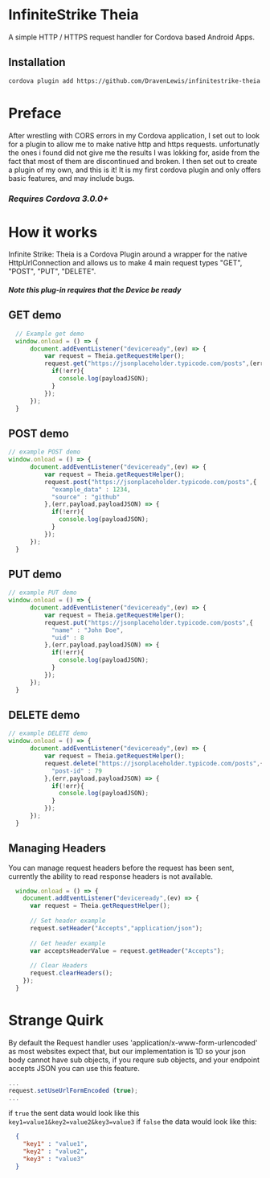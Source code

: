 # InfiniteStrike Theia
A simple HTTP / HTTPS request handler for Cordova based Android Apps.

## Installation

```sh 
cordova plugin add https://github.com/DravenLewis/infinitestrike-theia.git 
```

# Preface
After wrestling with CORS errors in my Cordova application, I set out to look for a plugin to allow me to make native http and https requests.
unfortunatly the ones i found did not give me the results I was lokking for, aside from the fact that most of them are discontinued and broken.
I then set out to create a plugin of my own, and this is it! It is my first cordova plugin and only offers basic features, and may include bugs.

### *Requires Cordova 3.0.0+*

# How it works
Infinite Strike: Theia is a Cordova Plugin around a wrapper for the native HttpUrlConnection and allows us to make 4 main request types "GET", "POST", "PUT", "DELETE".

##### *Note this plug-in requires that the Device be ready*

## GET demo
```javascript
  // Example get demo
  window.onload = () => {
      document.addEventListener("deviceready",(ev) => {
          var request = Theia.getRequestHelper();
          request.get("https://jsonplaceholder.typicode.com/posts",(err,payload,payloadJSON) => {
            if(!err){
              console.log(payloadJSON);
            }
          });
      });
  }
```

## POST demo
```javascript
// example POST demo
window.onload = () => {
      document.addEventListener("deviceready",(ev) => {
          var request = Theia.getRequestHelper();
          request.post("https://jsonplaceholder.typicode.com/posts",{
            "example_data" : 1234,
            "source" : "github"
          },(err,payload,payloadJSON) => {
            if(!err){
              console.log(payloadJSON);
            }
          });
      });
  }
```

## PUT demo
```javascript
// example PUT demo
window.onload = () => {
      document.addEventListener("deviceready",(ev) => {
          var request = Theia.getRequestHelper();
          request.put("https://jsonplaceholder.typicode.com/posts",{
            "name" : "John Doe",
            "uid" : 8 
          },(err,payload,payloadJSON) => {
            if(!err){
              console.log(payloadJSON);
            }
          });
      });
  }
```

## DELETE demo
```javascript
// example DELETE demo
window.onload = () => {
      document.addEventListener("deviceready",(ev) => {
          var request = Theia.getRequestHelper();
          request.delete("https://jsonplaceholder.typicode.com/posts",{
            "post-id" : 79
          },(err,payload,payloadJSON) => {
            if(!err){
              console.log(payloadJSON);
            }
          });
      });
  }
```

## Managing Headers

You can manage request headers before the request has been sent, currently the ability to read response headers
is not available.

```javascript
  window.onload = () => {
    document.addEventListener("deviceready",(ev) => {
      var request = Theia.getRequestHelper();
      
      // Set header example
      request.setHeader("Accepts","application/json");
      
      // Get header example
      var acceptsHeaderValue = request.getHeader("Accepts");
      
      // Clear Headers
      request.clearHeaders();
    });
  }
```

# Strange Quirk

By default the Request handler uses 'application/x-www-form-urlencoded' as most websites expect that, but our implementation is 1D so your
json body cannot have sub objects, if you requre sub objects, and your endpoint accepts JSON you can use this feature.

```javascript
...
request.setUseUrlFormEncoded (true);
...
```

if `true` the sent data would look like this `key1=value1&key2=value2&key3=value3` if `false` the data would look like this:
```json
  {
    "key1" : "value1",
    "key2" : "value2",
    "key3" : "value3"
  }
```










